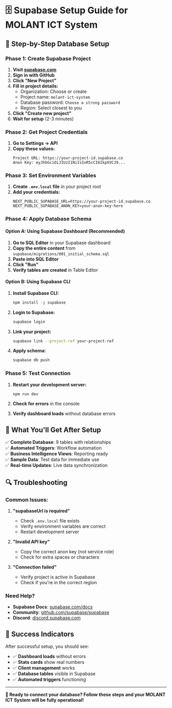 # 🗄️ Supabase Setup Guide for MOLANT ICT System

## 🚀 **Step-by-Step Database Setup**

### **Phase 1: Create Supabase Project**

1. **Visit [supabase.com](https://supabase.com)**
2. **Sign in with GitHub**
3. **Click "New Project"**
4. **Fill in project details:**
   - Organization: Choose or create
   - Project name: `molant-ict-system`
   - Database password: `Choose a strong password`
   - Region: Select closest to you
5. **Click "Create new project"**
6. **Wait for setup** (2-3 minutes)

### **Phase 2: Get Project Credentials**

1. **Go to Settings → API**
2. **Copy these values:**
   ```
   Project URL: https://your-project-id.supabase.co
   Anon Key: eyJhbGciOiJIUzI1NiIsInR5cCI6IkpXVCJ9...
   ```

### **Phase 3: Set Environment Variables**

1. **Create `.env.local` file** in your project root
2. **Add your credentials:**
   ```env
   NEXT_PUBLIC_SUPABASE_URL=https://your-project-id.supabase.co
   NEXT_PUBLIC_SUPABASE_ANON_KEY=your-anon-key-here
   ```

### **Phase 4: Apply Database Schema**

#### **Option A: Using Supabase Dashboard (Recommended)**

1. **Go to SQL Editor** in your Supabase dashboard
2. **Copy the entire content** from `supabase/migrations/001_initial_schema.sql`
3. **Paste into SQL Editor**
4. **Click "Run"**
5. **Verify tables are created** in Table Editor

#### **Option B: Using Supabase CLI**

1. **Install Supabase CLI:**
   ```bash
   npm install -g supabase
   ```

2. **Login to Supabase:**
   ```bash
   supabase login
   ```

3. **Link your project:**
   ```bash
   supabase link --project-ref your-project-ref
   ```

4. **Apply schema:**
   ```bash
   supabase db push
   ```

### **Phase 5: Test Connection**

1. **Restart your development server:**
   ```bash
   npm run dev
   ```

2. **Check for errors** in the console
3. **Verify dashboard loads** without database errors

## 🎯 **What You'll Get After Setup**

✅ **Complete Database**: 9 tables with relationships  
✅ **Automated Triggers**: Workflow automation  
✅ **Business Intelligence Views**: Reporting ready  
✅ **Sample Data**: Test data for immediate use  
✅ **Real-time Updates**: Live data synchronization  

## 🔍 **Troubleshooting**

### **Common Issues:**

1. **"supabaseUrl is required"**
   - Check `.env.local` file exists
   - Verify environment variables are correct
   - Restart development server

2. **"Invalid API key"**
   - Copy the correct anon key (not service role)
   - Check for extra spaces or characters

3. **"Connection failed"**
   - Verify project is active in Supabase
   - Check if you're in the correct region

### **Need Help?**

- **Supabase Docs**: [supabase.com/docs](https://supabase.com/docs)
- **Community**: [github.com/supabase/supabase](https://github.com/supabase/supabase)
- **Discord**: [discord.supabase.com](https://discord.supabase.com)

## 🎉 **Success Indicators**

After successful setup, you should see:
- ✅ **Dashboard loads** without errors
- ✅ **Stats cards** show real numbers
- ✅ **Client management** works
- ✅ **Database tables** visible in Supabase
- ✅ **Automated triggers** functioning

---

**🚀 Ready to connect your database? Follow these steps and your MOLANT ICT System will be fully operational!** 